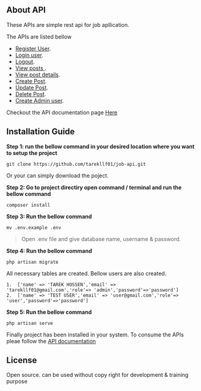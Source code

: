 
## About API

These APIs are simple rest api for job apllication.

The APIs are listed bellow 

- [Register User](https://documenter.getpostman.com/view/6567060/UUy7c53V#3256e8bd-e4af-4ae2-adc5-94027f6360bc).
- [Login user](https://documenter.getpostman.com/view/6567060/UUy7c53V#c60dab53-a6e1-4bf3-8423-d9c7896896f1).
- [Logout](https://documenter.getpostman.com/view/6567060/UUy7c53V#ae0dd58a-7229-4338-9818-7d7bbffbe435).
- [View posts ](https://documenter.getpostman.com/view/6567060/UUy7c53V#24d8337c-0e3b-40f3-9a06-b8639e269c62).
- [View post details](https://documenter.getpostman.com/view/6567060/UUy7c53V#ac544056-2733-4d7f-9c8b-965f94572459).
- [Create Post](https://documenter.getpostman.com/view/6567060/UUy7c53V#54fc92d8-87f4-4c9c-8b95-71d5387aaf4d).
- [Update Post](https://documenter.getpostman.com/view/6567060/UUy7c53V#9c0acb57-0edf-4088-9603-5f3b0cafb6ad).
- [Delete Post](https://documenter.getpostman.com/view/6567060/UUy7c53V#c2a3fe6a-f7b0-45c2-82ac-120eea38bff7).
- [Create Admin user](https://documenter.getpostman.com/view/6567060/UUy7c53V#e28d7571-9b8e-484f-9734-8e9ddfcd1afb).

Checkout the API documentation page [Here](https://documenter.getpostman.com/view/6567060/UUy7c53V)


## Installation Guide

**Step 1: run the bellow command in your desired location where you want to setup the project**
    
    git clone https://github.com/tarekllf01/job-api.git

Or your can simply download the poject.

**Step 2: Go to project directiry open command / terminal and run the bellow command**

    composer install    

**Step 3: Run the bellow command**
 
    mv .env.example .env

> Open .env file and give database name, username & password.

**Step 4: Run the bellow command**

    php artisan migrate

All necessary tables are created.
Bellow users are also created.

    1.  ['name' => 'TAREK HOSSEN','email' => 'tarekllf01@gmail.com','role'=> 'admin','password'=>'password']
    2.  ['name' => 'TEST USER','email' => 'user@gmail.com','role'=> 'user','password'=>'password']

**Step 5: Run the bellow command**

    php artisan serve

Finally project has been installed in your system.
To consume the APIs pleae follow the [API documentation](https://documenter.getpostman.com/view/6567060/UUy7c53V)

## License
Open source. can be used without copy right for development & training purpose

